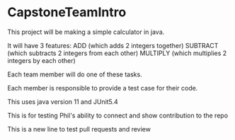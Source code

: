 # CapstoneTeamIntro

This project will be making a simple calculator in java. 

It will have 3 features:
ADD (which adds 2 integers together)
SUBTRACT (which subtracts 2 integers from each other)
MULTIPLY (which multiplies 2 integers by each other)

Each team member will do one of these tasks. 

Each member is responsible to provide a test case for their code. 

This uses java version 11 and JUnit5.4

This is for testing Phil's ability to connect and show contribution to the repo

This is a new line to test pull requests and review
